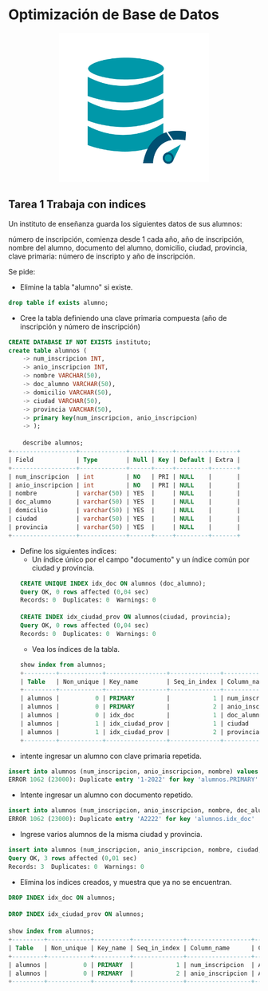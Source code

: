 # Optimización de Base de Datos

<p align="center">
  <img src="https://github.com/nicholelouis/Base-datos/blob/main/img/optimizacion-bd.png?raw=true" alt="Descripción de la imagen" width="300"/>
</p>

## Tarea 1 Trabaja con indices

Un instituto de enseñanza guarda los siguientes datos de sus alumnos:

número de inscripción, comienza desde 1 cada año,
año de inscripción,
nombre del alumno,
documento del alumno,
domicilio,
ciudad,
provincia,
clave primaria: número de inscripto y año de inscripción.

Se pide:

- Elimine la tabla "alumno" si existe.
```sql
drop table if exists alumno;
```

- Cree la tabla definiendo una clave primaria compuesta (año de inscripción y número de inscripción)
```sql
CREATE DATABASE IF NOT EXISTS instituto;
create table alumnos (
    -> num_inscripcion INT,
    -> anio_inscripcion INT,
    -> nombre VARCHAR(50),
    -> doc_alumno VARCHAR(50),
    -> domicilio VARCHAR(50),
    -> ciudad VARCHAR(50),
    -> provincia VARCHAR(50),
    -> primary key(num_inscripcion, anio_inscripcion)
    -> );

    describe alumnos;
+------------------+-------------+------+-----+---------+-------+
| Field            | Type        | Null | Key | Default | Extra |
+------------------+-------------+------+-----+---------+-------+
| num_inscripcion  | int         | NO   | PRI | NULL    |       |
| anio_inscripcion | int         | NO   | PRI | NULL    |       |
| nombre           | varchar(50) | YES  |     | NULL    |       |
| doc_alumno       | varchar(50) | YES  |     | NULL    |       |
| domicilio        | varchar(50) | YES  |     | NULL    |       |
| ciudad           | varchar(50) | YES  |     | NULL    |       |
| provincia        | varchar(50) | YES  |     | NULL    |       |
+------------------+-------------+------+-----+---------+-------+
```

- Define los siguientes indices:
    - Un índice único por el campo "documento" y un índice común por ciudad y provincia.
    ```sql
    CREATE UNIQUE INDEX idx_doc ON alumnos (doc_alumno);
    Query OK, 0 rows affected (0,04 sec)
    Records: 0  Duplicates: 0  Warnings: 0

    CREATE INDEX idx_ciudad_prov ON alumnos(ciudad, provincia);
    Query OK, 0 rows affected (0,04 sec)
    Records: 0  Duplicates: 0  Warnings: 0
    ```
    - Vea los índices de la tabla.
    ```sql
    show index from alumnos;
    +---------+------------+-----------------+--------------+------------------+-----------+-------------+----------+--------+------+------------+---------+---------------+---------+------------+
    | Table   | Non_unique | Key_name        | Seq_in_index | Column_name      | Collation | Cardinality | Sub_part | Packed | Null | Index_type | Comment | Index_comment | Visible | Expression |
    +---------+------------+-----------------+--------------+------------------+-----------+-------------+----------+--------+------+------------+---------+---------------+---------+------------+
    | alumnos |          0 | PRIMARY         |            1 | num_inscripcion  | A         |           0 |     NULL |   NULL |      | BTREE      |         |               | YES     | NULL       |
    | alumnos |          0 | PRIMARY         |            2 | anio_inscripcion | A         |           0 |     NULL |   NULL |      | BTREE      |         |               | YES     | NULL       |
    | alumnos |          0 | idx_doc         |            1 | doc_alumno       | A         |           0 |     NULL |   NULL | YES  | BTREE      |         |               | YES     | NULL       |
    | alumnos |          1 | idx_ciudad_prov |            1 | ciudad           | A         |           0 |     NULL |   NULL | YES  | BTREE      |         |               | YES     | NULL       |
    | alumnos |          1 | idx_ciudad_prov |            2 | provincia        | A         |           0 |     NULL |   NULL | YES  | BTREE      |         |               | YES     | NULL       |
    +---------+------------+-----------------+--------------+------------------+-----------+-------------+----------+--------+------+------------+---------+---------------+---------+------------+
    ```
- intente ingresar un alumno con clave primaria repetida.
```sql
insert into alumnos (num_inscripcion, anio_inscripcion, nombre) values (1, 2022, "nichole");
ERROR 1062 (23000): Duplicate entry '1-2022' for key 'alumnos.PRIMARY'
```

- Intente ingresar un alumno con documento repetido.
```sql
insert into alumnos (num_inscripcion, anio_inscripcion, nombre, doc_alumno) values (3, 2024, "armando", "A2222");
ERROR 1062 (23000): Duplicate entry 'A2222' for key 'alumnos.idx_doc'
```

- Ingrese varios alumnos de la misma ciudad y provincia.
```sql
insert into alumnos (num_inscripcion, anio_inscripcion, nombre, ciudad, provincia) values (4, 2022, "armando", "caracas", "Country"), (5, 2022, "sebas", "caracas", "Country"), (6, 2022, "nichole",  "caracas", "Country");
Query OK, 3 rows affected (0,01 sec)
Records: 3  Duplicates: 0  Warnings: 0
```

- Elimina los indices creados, y muestra que ya no se encuentran.
```sql
DROP INDEX idx_doc ON alumnos;

DROP INDEX idx_ciudad_prov ON alumnos;

show index from alumnos;
+---------+------------+----------+--------------+------------------+-----------+-------------+----------+--------+------+------------+---------+---------------+---------+------------+
| Table   | Non_unique | Key_name | Seq_in_index | Column_name      | Collation | Cardinality | Sub_part | Packed | Null | Index_type | Comment | Index_comment | Visible | Expression |
+---------+------------+----------+--------------+------------------+-----------+-------------+----------+--------+------+------------+---------+---------------+---------+------------+
| alumnos |          0 | PRIMARY  |            1 | num_inscripcion  | A         |           0 |     NULL |   NULL |      | BTREE      |         |               | YES     | NULL       |
| alumnos |          0 | PRIMARY  |            2 | anio_inscripcion | A         |           0 |     NULL |   NULL |      | BTREE      |         |               | YES     | NULL       |
+---------+------------+----------+--------------+------------------+-----------+-------------+----------+--------+------+------------+---------+---------------+---------+------------+
```
